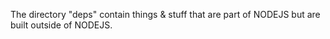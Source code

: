 The directory "deps" contain things & stuff that are part of NODEJS but are built outside of NODEJS.
